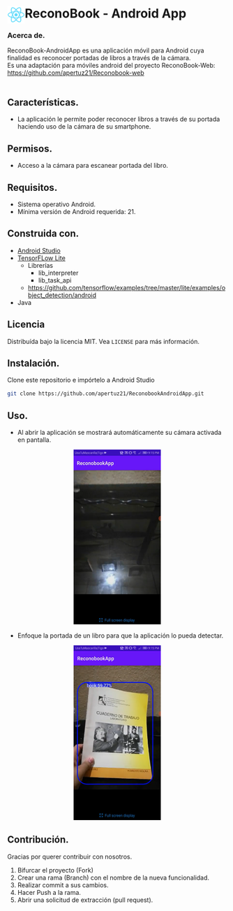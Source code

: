 <div display="flex">
<a href="https://github.com/apertuz21/ReconobookAndroidApp.git">
    <img src="img/logo192.png" width="40" height="40" align="left">
  </a><h1 >ReconoBook - Android App</h1>
  </div>


### Acerca de.
ReconoBook-AndroidApp es una aplicación móvil para Android cuya finalidad es reconocer portadas de libros a través de la cámara.<br />
Es una adaptación para móviles android del proyecto ReconoBook-Web: 
https://github.com/apertuz21/Reconobook-web
<br />
<br />
## Características.
- La aplicación le permite poder reconocer libros a través de su portada haciendo uso de la cámara de su smartphone.

## Permisos.
- Acceso a la cámara para escanear portada del libro.

## Requisitos.
- Sistema operativo Android.
- Mínima versión de Android requerida: 21.

## Construida con.
* [Android Studio](https://developer.android.com/studio)
* [TensorFLow Lite](https://www.tensorflow.org/lite?hl=es-419)
  * Librerías
      - lib_interpreter 
      - lib_task_api
  * https://github.com/tensorflow/examples/tree/master/lite/examples/object_detection/android
* Java


## Licencia
Distribuída bajo la licencia MIT. Vea `LICENSE` para más información.

## Instalación.
Clone este repositorio e impórtelo a Android Studio
```bash
git clone https://github.com/apertuz21/ReconobookAndroidApp.git
```

## Uso.
- Al abrir la aplicación se mostrará automáticamente su cámara activada en pantalla.
<p align="center">
<a href="https://github.com/apertuz21/ReconobookAndroidApp.git">
    <img src="img/libro1.png" width="200" height="400">
  </a>


- Enfoque la portada de un libro para que la aplicación lo pueda detectar.
<p align="center">
<a href="https://github.com/apertuz21/ReconobookAndroidApp.git">
    <img src="img/libro2.png" width="200" height="400">
  </a>


## Contribución.

Gracias por querer contribuir con nosotros.
1. Bifurcar el proyecto (Fork)
2. Crear una rama (Branch) con el nombre de la nueva funcionalidad.
3. Realizar commit a sus cambios.
4. Hacer Push a la rama.
5. Abrir una solicitud de extracción (pull request).




